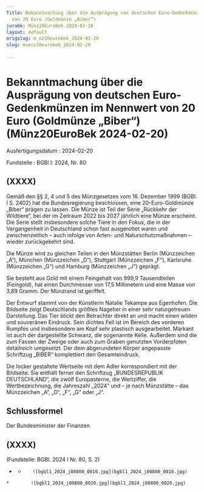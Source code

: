 ```yaml
---
Title: Bekanntmachung über die Ausprägung von deutschen Euro-Gedenkmünzen im Nennwert
  von 20 Euro (Goldmünze „Biber“)
jurabk: Münz20EuroBek 2024-02-20
layout: default
origslug: m_nz20eurobek_2024-02-20
slug: muenz20eurobek_2024-02-20

---
```


# Bekanntmachung über die Ausprägung von deutschen Euro-Gedenkmünzen im Nennwert von 20 Euro (Goldmünze „Biber“) (Münz20EuroBek 2024-02-20)

Ausfertigungsdatum
:   2024-02-20

Fundstelle
:   BGBl I: 2024, Nr. 80


## (XXXX)

Gemäß den §§ 2, 4 und 5 des Münzgesetzes vom 16. Dezember 1999 (BGBl. I S. 2402) hat die Bundesregierung beschlossen, eine 20-Euro-Goldmünze „Biber“ prägen zu lassen. Die Münze ist Teil der Serie „Rückkehr der Wildtiere“, bei der im Zeitraum 2022 bis 2027 jährlich eine Münze erscheint. Die Serie stellt insbesondere solche Tiere in den Fokus, die in der Vergangenheit in Deutschland schon fast ausgerottet waren und zwischenzeitlich – auch infolge von Arten- und Naturschutzmaßnahmen – wieder zurückgekehrt sind.

Die Münze wird zu gleichen Teilen in den Münzstätten Berlin (Münzzeichen „A“), München (Münzzeichen „D“), Stuttgart (Münzzeichen „F“), Karlsruhe (Münzzeichen „G“) und Hamburg (Münzzeichen „J“) geprägt.

Sie besteht aus Gold mit einem Feingehalt von 999,9 Tausendteilen (Feingold), hat einen Durchmesser von 17,5 Millimetern und eine Masse von 3,89 Gramm. Der Münzrand ist geriffelt.

Der Entwurf stammt von der Künstlerin Natalie Tekampe aus Egenhofen. Die Bildseite zeigt Deutschlands größtes Nagetier in einer sehr naturgetreuen Darstellung. Das Tier blickt den Betrachter direkt an und macht einen wilden und souveränen Eindruck. Sein dichtes Fell ist im Bereich des vorderen Rumpfes und insbesondere am Kopf sehr plastisch ausgearbeitet. Markant ist auch der dargestellte Schwanz, die sogenannte Kelle. Außerdem sind die zum Fassen der Zweige oder auch zum Graben genutzten Vorderpfoten detailreich umgesetzt. Der dem abgerundeten Körper angepasste Schriftzug „BIBER“ komplettiert den Gesamteindruck.

Die locker gestaltete Wertseite mit dem Adler korrespondiert mit der Bildseite. Sie enthält ferner den Schriftzug „BUNDESREPUBLIK DEUTSCHLAND“, die zwölf Europasterne, die Wertziffer, die Wertbezeichnung, die Jahreszahl „2024“ und – je nach Münzstätte – das Münzzeichen „A“, „D“, „F“, „G“ oder „J“.


## Schlussformel

Der Bundesminister der Finanzen


## (XXXX)

(Fundstelle: BGBl. 2024 I Nr. 80, S. 2)


*    *        ![bgbl1_2024_j00800_0010.jpg](bgbl1_2024_j00800_0010.jpg)
    *        ![bgbl1_2024_j00800_0020.jpg](bgbl1_2024_j00800_0020.jpg)


